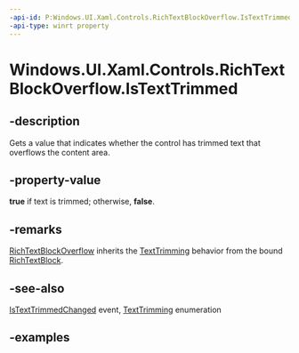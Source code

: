 ```yaml
---
-api-id: P:Windows.UI.Xaml.Controls.RichTextBlockOverflow.IsTextTrimmed
-api-type: winrt property
---
```


<!-- Property syntax.
public bool IsTextTrimmed { get; }
-->

# Windows.UI.Xaml.Controls.RichTextBlockOverflow.IsTextTrimmed

## -description

Gets a value that indicates whether the control has trimmed text that overflows the content area.

## -property-value

**true** if text is trimmed; otherwise, **false**.

## -remarks

[RichTextBlockOverflow](richtextblockoverflow.md) inherits the [TextTrimming](richtextblock_texttrimming.md) behavior from the bound [RichTextBlock](richtextblock.md).

## -see-also

[IsTextTrimmedChanged](richtextblockoverflow_istexttrimmedchanged.md) event, [TextTrimming](../windows.ui.xaml/texttrimming.md) enumeration

## -examples
